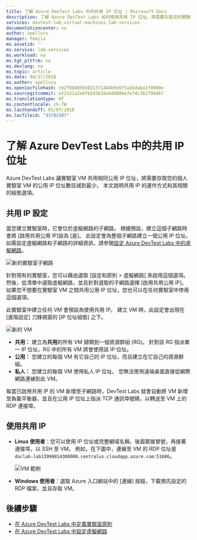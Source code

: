 ```yaml
---
title: 了解 Azure DevTest Labs 中的共用 IP 位址 | Microsoft Docs
description: 了解 Azure DevTest Labs 如何使用共用 IP 位址，將需要存取您的實驗室 VM 的公用 IP 位址減到最少。
services: devtest-lab,virtual-machines,lab-services
documentationcenter: na
author: spelluru
manager: femila
ms.assetid: ''
ms.service: lab-services
ms.workload: na
ms.tgt_pltfrm: na
ms.devlang: na
ms.topic: article
ms.date: 04/17/2018
ms.author: spelluru
ms.openlocfilehash: c62f8808565022371484b936f5a2bdaba1f8900e
ms.sourcegitcommit: e221d1a2e0fb245610a6dd886e7e74c362f06467
ms.translationtype: HT
ms.contentlocale: zh-TW
ms.lasthandoff: 05/07/2018
ms.locfileid: "33781587"
---
```

# <a name="understand-shared-ip-addresses-in-azure-devtest-labs"></a>了解 Azure DevTest Labs 中的共用 IP 位址

Azure DevTest Labs 讓實驗室 VM 共用相同公用 IP 位址，將需要存取您的個人實驗室 VM 的公用 IP 位址數目減到最少。  本文說明共用 IP 的運作方式和其相關的組態選項。

## <a name="shared-ip-setting"></a>共用 IP 設定

當您建立實驗室時，它會位於虛擬網路的子網路。  根據預設，建立這個子網路時會將 [啟用共用公用 IP]設為 [是]。  此設定會為整個子網路建立一個公用 IP 位址。  如需設定虛擬網路和子網路的詳細資訊，請參閱[設定 Azure DevTest Labs 中的虛擬網路](devtest-lab-configure-vnet.md)。

![新的實驗室子網路](media/devtest-lab-shared-ip/lab-subnet.png)

針對現有的實驗室，您可以藉由選取 [設定和原則 > 虛擬網路] 來啟用這個選項。 然後，從清單中選取虛擬網路，並且針對選取的子網路選擇 [啟用共用公用 IP]。 如果您不想要在實驗室 VM 之間共用公用 IP 位址，您也可以在任何實驗室中停用這個選項。

此實驗室中建立任何 VM 會預設為使用共用 IP。  建立 VM 時，此設定會出現在 [進階設定] 刀鋒視窗的 [IP 位址組態] 之下。

![新的 VM](media/devtest-lab-shared-ip/new-vm.png)

- **共用：** 建立為**共用**的所有 VM 歸類到一個資源群組 (RG)。 針對該 RG 指派單一 IP 位址，RG 中的所有 VM 將會使用該 IP 位址。
- **公用：** 您建立的每個 VM 有它自己的 IP 位址，而且建立在它自己的資源群組。
- **私人：** 您建立的每個 VM 使用私人 IP 位址。 您無法使用遠端桌面直接從網際網路連線到此 VM。

每當已啟用共用 IP 的 VM 新增至子網路時，DevTest Labs 就會自動將 VM 新增至負載平衡器，並且在公用 IP 位址上指派 TCP 通訊埠號碼，以轉送至 VM 上的 RDP 連接埠。  

## <a name="using-the-shared-ip"></a>使用共用 IP

- **Linux 使用者**：您可以使用 IP 位址或完整網域名稱，後面緊接冒號，再接著連接埠，以 SSH 至 VM。 例如，在下圖中，連線至 VM 的 RDP 位址是 `doclab-lab13998814308000.centralus.cloudapp.azure.com:51686`。

  ![VM 範例](media/devtest-lab-shared-ip/vm-info.png)

- **Windows 使用者**：選取 Azure 入口網站中的 [連線] 按鈕，下載預先設定的 RDP 檔案，並且存取 VM。

## <a name="next-steps"></a>後續步驟

* [在 Azure DevTest Labs 中定義實驗室原則](devtest-lab-set-lab-policy.md)
* [在 Azure DevTest Labs 中設定虛擬網路](devtest-lab-configure-vnet.md)






